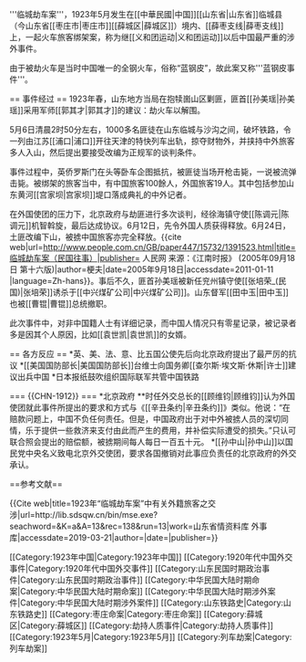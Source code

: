 '''临城劫车案'''，1923年5月发生在[[中華民國|中国]][[山东省|山东省]]临城县（今山东省[[枣庄市|枣庄市]][[薛城区|薛城区]]）境内、[[薛枣支线|薛枣支线]]上，一起火车旅客绑架案，称为继[[义和团运动|义和团运动]]以后中国最严重的涉外事件。

由于被劫火车是当时中国唯一的全钢火车，俗称“蓝钢皮”，故此案又称'''蓝钢皮事件'''。

== 事件经过 ==
1923年春，山东地方当局在抱犊崮山区剿匪，匪首[[孙美瑶|孙美瑶]]采用军师[[郭其才|郭其才]]的建议：劫火车以解围。

5月6日清晨2时50分左右，1000多名匪徒在山东临城与沙沟之间，破坏铁路，令一列由江苏[[浦口|浦口]]开往天津的特快列车出轨，掠夺财物外，并挟持中外旅客多人入山，然后提出要接受改编为正规军的谈判条件。

事件过程中，英侨罗斯门在头等卧车企图抵抗，被匪徒当场开枪击毙，一说被流弹击毙。被绑架的旅客当中，有中国旅客100餘人，外国旅客19人。其中包括参加山东黄河[[宫家坝|宫家坝]]堤口落成典礼的中外记者。

在外国使团的压力下，北京政府与劫匪进行多次谈判，经徐海镇守使[[陈调元|陈调元]]机智斡旋，最后达成协议。6月12日，先令外国人质获得释放。6月24日，土匪改编下山，被掳中国旅客亦完全释放。<ref name="a1">{{cite web|url=http://www.people.com.cn/GB/paper447/15732/1391523.html|title=临城劫车案（民国往事）|publisher= 人民网 来源：《江南时报》 (2005年09月18日 第十六版)|author=梗夫|date=2005年9月18日|accessdate=2011-01-11 |language=Zh-hans}}</ref>。事后不久，匪首孙美瑶被新任兖州镇守使[[张培荣_(民国)|张培荣]]诱杀于[[中兴煤矿公司|中兴煤矿公司]]。山东督军[[田中玉|田中玉]]也被[[曹锟|曹锟]]总统撤职。

此次事件中，对非中国籍人士有详细记录，而中国人情况只有零星记录，被记录者多是因其个人原因，比如[[袁世凯|袁世凯]]的女婿。

== 各方反应 ==
*英、美、法、意、比五国公使先后向北京政府提出了最严厉的抗议
*[[美国国防部长|美国国防部长]]台维士向国务卿[[查尔斯·埃文斯·休斯|许士]]建议出兵中国
*日本报纸鼓吹组织国际联军共管中国铁路

=== {{CHN-1912}} ===
*北京政府
**时任外交总长的[[顾维钧|顾维钧]]认为外国使团就此事件所提出的要求和方式与《[[辛丑条约|辛丑条约]]》类似。他说：“在赔款问题上，中国不负任何责任。但是，中国政府出于对中外被掳人员的深切同情，乐于提供一些救济来支付由此而产生的费用，并补偿实际遭受的损失。”只认可联合照会提出的赔偿额，被掳期间每人每日一百五十元。<ref name="a1"/>
*[[孙中山|孙中山]]以国民党中央名义致电北京外交使团，要求各国撤销对此事应负责任的北京政府的外交承认。

==参考文献==
<div class="references-small">
<ref>{{Cite web|title=1923年“临城劫车案”中有关外籍旅客之交涉|url=http://lib.sdsqw.cn/bin/mse.exe?seachword=&K=a&A=13&rec=138&run=13|work=山东省情资料库 外事库|accessdate=2019-03-21|author=|date=|publisher=}}</ref><references />
</div>

[[Category:1923年中国|Category:1923年中国]]
[[Category:1920年代中国外交事件|Category:1920年代中国外交事件]]
[[Category:山东民国时期政治事件|Category:山东民国时期政治事件]]
[[Category:中华民国大陆时期命案|Category:中华民国大陆时期命案]]
[[Category:中华民国大陆时期涉外案件|Category:中华民国大陆时期涉外案件]]
[[Category:山东铁路史|Category:山东铁路史]]
[[Category:枣庄命案|Category:枣庄命案]]
[[Category:薛城区|Category:薛城区]]
[[Category:劫持人质事件|Category:劫持人质事件]]
[[Category:1923年5月|Category:1923年5月]]
[[Category:列车劫案|Category:列车劫案]]